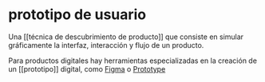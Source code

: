 # prototipo de usuario
Una [[técnica de descubrimiento de producto]] que consiste en simular gráficamente la interfaz, interacción y flujo de un producto.

Para productos digitales hay herramientas especializadas en la creación de un [[prototipo]] digital, como [Figma](https://www.figma.com) o [Prototype](https://www.protopie.io/)

